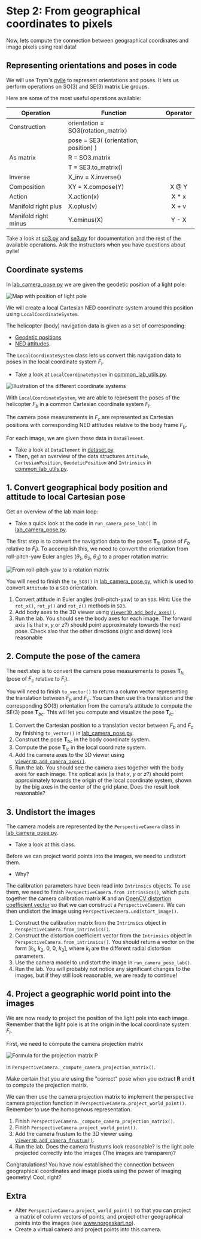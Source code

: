 # Step 2: From geographical coordinates to pixels
Now, lets compute the connection between geographical coordinates and image pixels using real data!

## Representing orientations and poses in code
We will use Trym's [pylie](https://github.com/tussedrotten/pylie) to represent orientations and poses.
It lets us perform operations on SO(3) and SE(3) matrix Lie groups.

Here are some of the most useful operations available:

| Operation            | Function                              | Operator |
|----------------------|---------------------------------------|:--------:|
| Construction         | orientation = SO3(rotation_matrix)    |          |
|                      | pose = SE3( (orientation, position) ) |          |
| As matrix            | R = SO3.matrix                        |          |
|                      | T = SE3.to_matrix()                   |          |
| Inverse              | X_inv = X.inverse()                   |          |
| Composition          | XY = X.compose(Y)                     |  X @ Y   |
| Action               | X.action(x)                           |  X * x   |
| Manifold right plus  | X.oplus(v)                            |  X + v   |
| Manifold right minus | Y.ominus(X)                           |  Y - X   |

Take a look at [so3.py](https://github.com/tussedrotten/pylie/blob/master/pylie/so3.py) and [se3.py](https://github.com/tussedrotten/pylie/blob/master/pylie/se3.py) for documentation and the rest of the available operations. 
Ask the instructors when you have questions about pylie!

## Coordinate systems
In [lab_camera_pose.py](../lab_camera_pose.py) we are given the geodetic position of a light pole:

![Map with position of light pole](img/light-pole-position.png)

We will create a local Cartesian NED coordinate system around this position using `LocalCoordinateSystem`. 

The helicopter (body) navigation data is given as a set of corresponding:
  - [Geodetic positions](https://en.wikipedia.org/wiki/Geographic_coordinate_system)
  - [NED attitudes](https://en.wikipedia.org/wiki/Axes_conventions#Ground_reference_frames:_ENU_and_NED). 

The `LocalCoordinateSystem` class lets us convert this navigation data to poses in the local coordinate system *F<sub>l</sub>*.
  - Take a look at `LocalCoordinateSystem` in [common_lab_utils.py](../common_lab_utils.py).

![Illustration of the different coordinate systems](img/coordinate_systems.png)

With `LocalCoordinateSystem`, we are able to represent the poses of the helicopter *F<sub>b</sub>* in a common Cartesian coordinate system *F<sub>l</sub>*.

The camera  pose measurements in *F<sub>c</sub>* are represented as Cartesian positions with corresponding NED attitudes relative to the body frame *F<sub>b</sub>*.

For each image, we are given these data in `DataElement`. 
  - Take a look at `DataElement` in [dataset.py](../dataset.py).
  - Then, get an overview of the data structures `Attitude`, `CartesianPosition`, `GeodeticPosition` and `Intrinsics` in [common_lab_utils.py](../common_lab_utils.py).

## 1. Convert geographical body position and attitude to local Cartesian pose
Get an overview of the lab main loop:
  - Take a quick look at the code in `run_camera_pose_lab()` in [lab_camera_pose.py](../lab_camera_pose.py).

The first step is to convert the navigation data to the poses **T**<sub>*lb*</sub> (pose of *F<sub>b</sub>* relative to *F<sub>l</sub>*). 
To accomplish this, we need to convert the orientation from roll-pitch-yaw Euler angles (*&theta;<sub>1</sub>*, *&theta;<sub>2</sub>*, *&theta;<sub>3</sub>*) to a proper rotation matrix:

![From roll-pitch-yaw to a rotation matrix](img/math_euler.png)

You will need to finish the `to_SO3()` in [lab_camera_pose.py](../lab_camera_pose.py), which is used to convert `Attitude` to a `SO3` orientation.
1. Convert attitude in Euler angles (roll-pitch-yaw) to an `SO3`. 
   Hint: Use the `rot_x()`, `rot_y()` and `rot_z()` methods in `SO3`.
2. Add body axes to the 3D viewer using [`Viewer3D.add_body_axes()`](../viewer_3d.py).
3. Run the lab. 
   You should see the body axes for each image.
   The forward axis (is that *x*, *y* or *z*?) should point approximately towards the next pose.
   Check also that the other directions (right and down) look reasonable

## 2. Compute the pose of the camera
The next step is to convert the camera pose measurements to poses **T**<sub>*lc*</sub> (pose of *F<sub>c</sub>* relative to *F<sub>l</sub>*).

You will need to finish `to_vector()` to return a column vector representing the translation between *F<sub>b</sub>* and *F<sub>c</sub>*. 
You can then use this translation and the corresponding SO(3) orientation from the camera's attitude to compute the SE(3) pose **T**<sub>*bc*</sub>. 
This will let you compute and visualize the pose **T**<sub>*lc*</sub>.

1. Convert the Cartesian position to a translation vector between *F<sub>b</sub>* and *F<sub>c</sub>* by finishing `to_vector()` in [lab_camera_pose.py](../lab_camera_pose.py).
2. Construct the pose **T**<sub>*bc*</sub> in the body coordinate system.
3. Compute the pose **T**<sub>*lc*</sub> in the local coordinate system.
4. Add the camera axes to the 3D viewer using [`Viewer3D.add_camera_axes()`](../viewer_3d.py).
5. Run the lab.
   You should see the camera axes together with the body axes for each image.
   The optical axis (is that *x*, *y* or *z*?) should point approximately towards the origin of the local coordinate system, shown by the big axes in the center of the grid plane.
   Does the result look reasonable?

## 3. Undistort the images
The camera models are represented by the `PerspectiveCamera` class in [lab_camera_pose.py](../lab_camera_pose.py).
  - Take a look at this class.

Before we can project world points into the images, we need to undistort them.
  - Why?

The calibration parameters have been read into `Intrinsics` objects. 
To use them, we need to finish `PerspectiveCamera.from_intrinsics()`, which puts together the camera calibration matrix **K** and an [OpenCV distortion coefficient vector](https://docs.opencv.org/4.5.5/d9/d0c/group__calib3d.html) so that we can construct a `PerspectiveCamera`.
We can then undistort the image using `PerspectiveCamera.undistort_image()`.

1. Construct the calibration matrix from the `Intrinsics` object in `PerspectiveCamera.from_intrinsics()`.
2. Construct the distortion coefficient vector from the `Intrinsics` object in `PerspectiveCamera.from_intrinsics()`.
   You should return a vector on the form [*k*<sub>1</sub>, *k*<sub>2</sub>, 0, 0, *k*<sub>3</sub>], where *k*<sub>*i*</sub> are the different radial distortion parameters.
3. Use the camera model to undistort the image in `run_camera_pose_lab()`.
4. Run the lab. 
   You will probably not notice any significant changes to the images, but if they still look reasonable, we are ready to continue!

## 4. Project a geographic world point into the images
We are now ready to project the position of the light pole into each image. 
Remember that the light pole is at the origin in the local coordinate system *F<sub>l</sub>*.

First, we need to compute the camera projection matrix

![Formula for the projection matrix P](img/math_proj-matrix.png)

in `PerspectiveCamera._compute_camera_projection_matrix()`. 

Make certain that you are using the "correct" pose when you extract **R** and **t** to compute the projection matrix.

We can then use the camera projection matrix to implement the perspective camera projection function in `PerspectiveCamera.project_world_point()`. 
Remember to use the homogenous representation.

1. Finish `PerspectiveCamera._compute_camera_projection_matrix()`.
2. Finish `PerspectiveCamera.project_world_point()`.
3. Add the camera frustum to the 3D viewer using [`Viewer3D.add_camera_frustum()`](../viewer_3d.py).
4. Run the lab. 
   Does the camera frustums look reasonable? 
   Is the light pole projected correctly into the images (The images are transparen)?
   
Congratulations! 
You have now established the connection between geographical coordinates and image pixels using the power of imaging geometry! 
Cool, right?

## Extra
- Alter `PerspectiveCamera.project_world_point()` so that you can project a matrix of column vectors of points, and project other geographical points into the images (see www.norgeskart.no).
- Create a virtual camera and project points into this camera.
